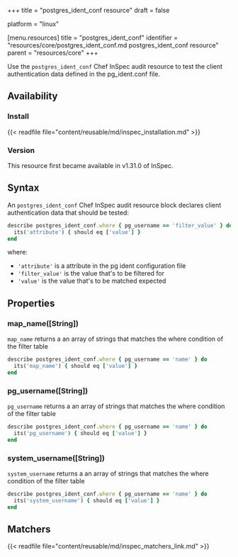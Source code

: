 +++
title = "postgres_ident_conf resource"
draft = false

platform = "linux"

[menu.resources]
    title = "postgres_ident_conf"
    identifier = "resources/core/postgres_ident_conf.md postgres_ident_conf resource"
    parent = "resources/core"
+++

Use the `postgres_ident_conf` Chef InSpec audit resource to test the client authentication data defined in the pg_ident.conf file.

## Availability

### Install

{{< readfile file="content/reusable/md/inspec_installation.md" >}}

### Version

This resource first became available in v1.31.0 of InSpec.

## Syntax

An `postgres_ident_conf` Chef InSpec audit resource block declares client authentication data that should be tested:

```ruby
describe postgres_ident_conf.where { pg_username == 'filter_value' } do
  its('attribute') { should eq ['value'] }
end
```

where:

- `'attribute'` is a attribute in the pg ident configuration file
- `'filter_value'` is the value that's to be filtered for
- `'value'` is the value that's to be matched expected

## Properties

### map_name([String])

`map_name` returns a an array of strings that matches the where condition of the filter table

```ruby
describe postgres_ident_conf.where { pg_username == 'name' } do
  its('map_name') { should eq ['value'] }
end
```

### pg_username([String])

`pg_username` returns a an array of strings that matches the where condition of the filter table

```ruby
describe postgres_ident_conf.where { pg_username == 'name' } do
  its('pg_username') { should eq ['value'] }
end
```

### system_username([String])

`system_username` returns a an array of strings that matches the where condition of the filter table

```ruby
describe postgres_ident_conf.where { pg_username == 'name' } do
  its('system_username') { should eq ['value'] }
end
```

## Matchers

{{< readfile file="content/reusable/md/inspec_matchers_link.md" >}}
